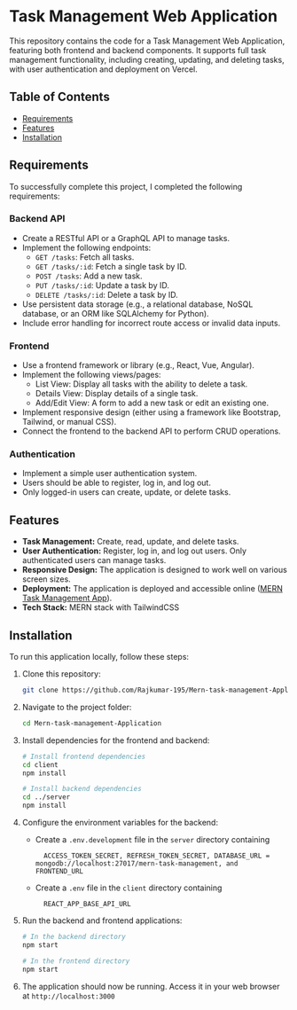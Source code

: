 # Task Management Web Application

This repository contains the code for a Task Management Web Application, featuring both frontend and backend components. It supports full task management functionality, including creating, updating, and deleting tasks, with user authentication and deployment on Vercel.

## Table of Contents
- [Requirements](#requirements)
- [Features](#features)
- [Installation](#installation)

## Requirements

To successfully complete this project, I completed the following requirements:

### Backend API

- Create a RESTful API or a GraphQL API to manage tasks.
- Implement the following endpoints:
  - `GET /tasks`: Fetch all tasks.
  - `GET /tasks/:id`: Fetch a single task by ID.
  - `POST /tasks`: Add a new task.
  - `PUT /tasks/:id`: Update a task by ID.
  - `DELETE /tasks/:id`: Delete a task by ID.
- Use persistent data storage (e.g., a relational database, NoSQL database, or an ORM like SQLAlchemy for Python).
- Include error handling for incorrect route access or invalid data inputs.

### Frontend

- Use a frontend framework or library (e.g., React, Vue, Angular).
- Implement the following views/pages:
  - List View: Display all tasks with the ability to delete a task.
  - Details View: Display details of a single task.
  - Add/Edit View: A form to add a new task or edit an existing one.
- Implement responsive design (either using a framework like Bootstrap, Tailwind, or manual CSS).
- Connect the frontend to the backend API to perform CRUD operations.

### Authentication

- Implement a simple user authentication system.
- Users should be able to register, log in, and log out.
- Only logged-in users can create, update, or delete tasks.

## Features

- **Task Management:** Create, read, update, and delete tasks.
- **User Authentication:** Register, log in, and log out users. Only authenticated users can manage tasks.
- **Responsive Design:** The application is designed to work well on various screen sizes.
- **Deployment:** The application is deployed and accessible online ([MERN Task Management App](https://mern-task-management-client.vercel.app/)).
- **Tech Stack:** MERN stack with TailwindCSS

## Installation

To run this application locally, follow these steps:

1. Clone this repository:

   ```bash
   git clone https://github.com/Rajkumar-195/Mern-task-management-Application
   ```

2. Navigate to the project folder:

   ```bash
   cd Mern-task-management-Application
   ```

3. Install dependencies for the frontend and backend:

   ```bash
   # Install frontend dependencies
   cd client
   npm install 

   # Install backend dependencies
   cd ../server
   npm install 
   ```

4. Configure the environment variables for the backend:
   - Create a `.env.development` file in the `server` directory containing
     ```
       ACCESS_TOKEN_SECRET, REFRESH_TOKEN_SECRET, DATABASE_URL = mongodb://localhost:27017/mern-task-management, and FRONTEND_URL
     ```
   - Create a `.env` file in the `client` directory containing
     ```
       REACT_APP_BASE_API_URL
     ```

5. Run the backend and frontend applications:

   ```bash
   # In the backend directory
   npm start 

   # In the frontend directory
   npm start 
   ```

7. The application should now be running. Access it in your web browser at `http://localhost:3000`
